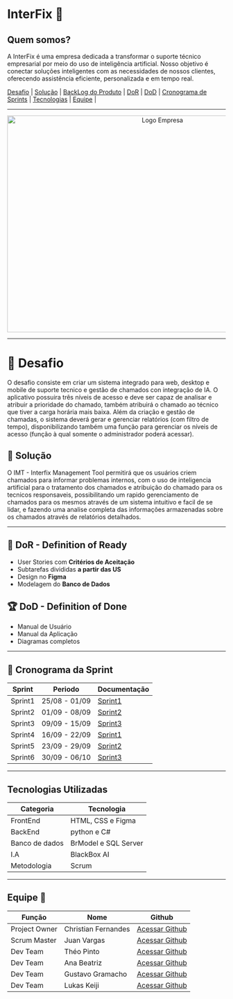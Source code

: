 # InterFix 🚀
## Quem somos?
A InterFix é uma empresa dedicada a transformar o suporte técnico empresarial por meio do uso de inteligência artificial. Nosso objetivo é conectar soluções inteligentes com as necessidades de nossos clientes, oferecendo assistência eficiente, personalizada e em tempo real.
<p align="center">
  
  <a href ="#desafio"> Desafio</a>  |
  <a href ="#solucao"> Solução</a>  | 
  [BackLog do Produto](https://github.com/ChristianFernandesLemos/InterFix/blob/main/Backlog/Backlog%20do%20Produto.md) |
  <a href ="#dor">DoR</a>  |
  <a href ="#dod">DoD</a>  |
  <a href ="#sprint"> Cronograma de Sprints</a> |
  <a href ="#tecnologias">Tecnologias</a> |
  <a href ="#equipe"> Equipe</a> |
</p>

---

<p align="center"><img width="700" height="500" alt="Logo Empresa" src="https://github.com/user-attachments/assets/8aa8a096-88fa-4be4-952c-946d63ceed66">

---

# 🏅 Desafio
<a id="desafio"></a>

O desafio consiste em criar um sistema integrado para web, desktop e mobile de suporte tecnico e gestão de chamados con integração de IA. O aplicativo possuira três níveis de acesso e deve ser capaz de analisar e atribuir a prioridade do chamado, também atribuirá o chamado ao técnico que tiver a carga horária mais baixa. Além da criação e gestão de chamadas, o sistema deverá gerar e gerenciar relatórios (com filtro de tempo), disponibilizando também uma função para gerenciar os níveis de acesso (função à qual somente o administrador poderá acessar).

## 🏅 Solução 
<a id="solucao"></a>

O IMT - Interfix Management Tool permitirá que os usuários criem chamados para informar problemas internos, com o uso de inteligencia artificial para o tratamento dos chamados e atribuição do chamado para os tecnicos responsaveis, possibilitando um rapido gerenciamento de chamados para os mesmos através de um sistema intuitivo e facil de se lidar, e fazendo uma analise completa das informações armazenadas sobre os chamados através de relatórios detalhados.

---

## 🏃‍ DoR - Definition of Ready 
<a id="dor"></a>

* User Stories com **Critérios de Aceitação**
* Subtarefas divididas **a partir das US**
* Design no **Figma**
* Modelagem do **Banco de Dados**

## 🏆 DoD - Definition of Done
<a id="dod"></a>

* Manual de Usuário
* Manual da Aplicação
* Diagramas completos
  
---

## 📅 Cronograma da Sprint
<a id="sprint"></a>

Sprint   |Periodo  | Documentação
---------|------------|---------------|
Sprint1  |25/08 - 01/09|[Sprint1](https://github.com/ChristianFernandesLemos/InterFix/blob/main/Scrum/Relatório%20Sprints/Sprint1.md)|
Sprint2  |01/09 - 08/09  |[Sprint2](https://github.com/ChristianFernandesLemos/InterFix/blob/main/Scrum/Relatório%20Sprints/Sprint2.md)|
Sprint3  |09/09 - 15/09 |[Sprint3](https://github.com/ChristianFernandesLemos/InterFix/blob/main/Scrum/Relat%C3%B3rio%20Sprints/Sprint3.md)|
Sprint4  |16/09 - 22/09|[Sprint1]()|
Sprint5  |23/09 - 29/09  |[Sprint2]()|
Sprint6  |30/09 - 06/10 |[Sprint3]()|

---

## Tecnologias Utilizadas

<a id="tecnologias"></a>

Categoria | Tecnologia 
----------|---------------|
FrontEnd  | HTML, CSS e Figma |
BackEnd | python e C# |
Banco de dados | BrModel e SQL Server|
I.A | BlackBox AI |
Metodologia | 	Scrum |

---

## Equipe 👥
<a id="equipe"></a>

Função       | Nome                | Github                                                       |
------------ | --------------------| -------------------------------------------------------------|
Project Owner| Christian Fernandes | [Acessar Github](https://github.com/ChristianFernandesLemos) |
Scrum Master | Juan Vargas         | [Acessar Github](https://github.com/RenteriaJuan)            |
Dev Team     | Théo Pinto          | [Acessar Github](https://github.com/Thorphinm)               |
Dev Team     | Ana Beatriz         | [Acessar Github](https://github.com/Anasouza2802)            |
Dev Team     |Gustavo Gramacho     | [Acessar Github](https://github.com/gramachoo)               |
Dev Team     | Lukas Keiji         | [Acessar Github](https://github.com/Lucaskeiji)              |

        
